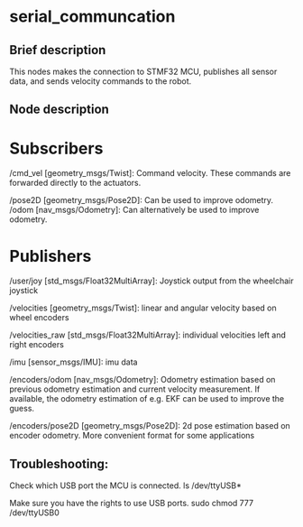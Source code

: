 # serial_communcation

## Brief description
This nodes makes the connection to STMF32 MCU,
publishes all sensor data, and sends velocity commands to the robot.

## Node description

# Subscribers
/cmd_vel [geometry_msgs/Twist]:
Command velocity. These commands are forwarded directly to the actuators. 

/pose2D [geometry_msgs/Pose2D]:
Can be used to improve odometry.
/odom [nav_msgs/Odometry]:
Can alternatively be used to improve odometry.

# Publishers
/user/joy [std_msgs/Float32MultiArray]:
Joystick output from the wheelchair joystick

/velocities [geometry_msgs/Twist]:
linear and angular velocity based on wheel encoders

/velocities_raw [std_msgs/Float32MultiArray]:
individual velocities left and right encoders

/imu [sensor_msgs/IMU]:
imu data

/encoders/odom [nav_msgs/Odometry]:
Odometry estimation based on previous odometry estimation and current velocity measurement. 
If available, the odometry estimation of e.g. EKF can be used to improve the guess. 

/encoders/pose2D [geometry_msgs/Pose2D]:
2d pose estimation based on encoder odometry. More convenient format for some applications


## Troubleshooting:

Check which USB port the MCU is connected.
ls /dev/ttyUSB*

Make sure you have the rights to use USB ports. 
sudo chmod 777 /dev/ttyUSB0

